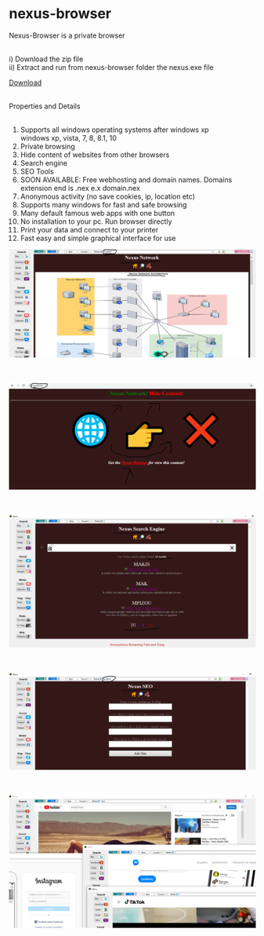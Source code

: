 # nexus-browser
Nexus-Browser is a private browser <br><br>

i) Download the zip file <br>
ii) Extract and run from nexus-browser folder the nexus.exe file <br>

<a href="https://github.com/makdosx/nexus-browser/raw/master/download/nexus-browser.zip"> Download </a> <br><br>

Properties and Details <br><br>
1) Supports all windows operating systems after windows xp <br> windows xp, vista, 7, 8, 8.1, 10 <br> 
2) Private browsing
3) Hide content of websites from other browsers
4) Search engine
5) SEO Tools
6) SOON AVAILABLE: Free webhosting and domain names. Domains extension end is .nex e.x domain.nex 
7) Anonymous activity (no save cookies, ip, location etc) <br> 
8) Supports many windows for fast and safe browsing <br>
9) Many default famous web apps with one button <br>
10) No installation to your pc. Run browser directly <br>
11) Print your data and connect to your printer <br>
12) Fast easy and simple graphical interface for use <br>
 

![scr11](screenshots/scr1.png) <br/><br/></br>

![scr2](screenshots/scr2.png) <br/><br/><br/> 

![scr3](screenshots/scr3.png) <br/><br/><br/>

![scr4](screenshots/scr4.png) <br/><br/><br/>

![nexus-browser1](imgs/nexus-browser1.png) <br/><br/><br/>

